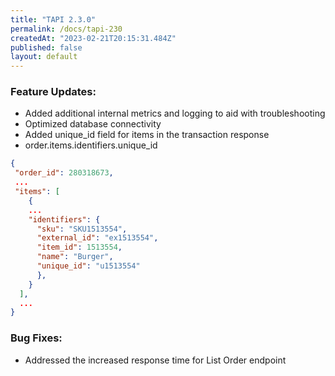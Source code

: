 ```yaml
---
title: "TAPI 2.3.0"
permalink: /docs/tapi-230
createdAt: "2023-02-21T20:15:31.484Z"
published: false
layout: default
---
```

### Feature Updates:

* Added additional internal metrics and logging to aid with troubleshooting
* Optimized database connectivity
* Added unique_id field for items in the transaction response
* order.items.identifiers.unique_id

```json
{ 
 "order_id": 280318673,
 ... 
 "items": [ 
    { 
    ... 
    "identifiers": { 
      "sku": "SKU1513554", 
      "external_id": "ex1513554", 
      "item_id": 1513554, 
      "name": "Burger",
      "unique_id": "u1513554"
      },
    } 
  ], 
  ...
} 
```


### Bug Fixes:  
* Addressed the increased response time for List Order endpoint

